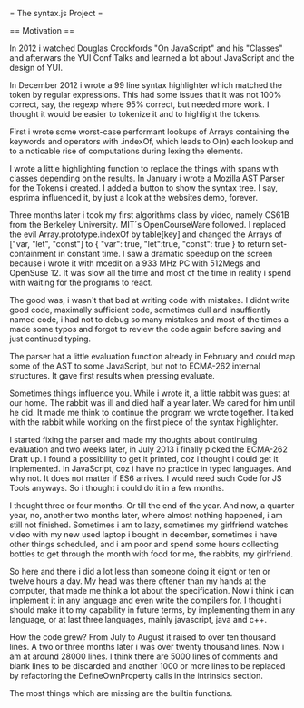 = The syntax.js Project =

== Motivation ==

In 2012 i watched Douglas Crockfords "On JavaScript" and his "Classes" and
afterwars the YUI Conf Talks and learned a lot about JavaScript and the design
of YUI.

In December 2012 i wrote a 99 line syntax highlighter which matched the token
by regular expressions. This had some issues that it was not 100% correct, say,
the regexp where 95% correct, but needed more work. I thought it would be easier
to tokenize it and to highlight the tokens.

First i wrote some worst-case performant lookups of Arrays containing the 
keywords and operators with .indexOf, which leads to O(n) each lookup and
to a noticable rise of computations during lexing the elements.

I wrote a little highlighting function to replace the things with spans with
classes depending on the results. In January i wrote a Mozilla AST Parser for
the Tokens i created. I added a button to show the syntax tree. I say, esprima
influenced it, by just a look at the websites demo, forever.

Three months later i took my first algorithms class by video, namely CS61B
from the Berkeley University. MIT´s OpenCourseWare followed. I replaced the
evil Array.prototype.indexOf by table[key] and changed the Arrays of ["var, "let", "const"]
to { "var": true, "let":true, "const": true } to return set-containment in 
constant time. I saw a dramatic speedup on the screen because i wrote it with
mcedit on a 933 MHz PC with 512Megs and OpenSuse 12. It was slow all the time
and most of the time in reality i spend with waiting for the programs to react.

The good was, i wasn´t that bad at writing code with mistakes. I didnt write
good code, maximally sufficient code, sometimes dull and insuffiently named 
code, i had not to debug so many mistakes and most of the times a made some
typos and forgot to review the code again before saving and just continued 
typing.

The parser hat a little evaluation function already in February and could map
some of the AST to some JavaScript, but not to ECMA-262 internal structures.
It gave first results when pressing evaluate.

Sometimes things influence you. While i wrote it, a little rabbit was guest
at our home. The rabbit was ill and died half a year later. We cared for him
until he did. It made me think to continue the program we wrote together. I
talked with the rabbit while working on the first piece of the syntax highlighter.

I started fixing the parser and made my thoughts about continuing evaluation
and two weeks later, in July 2013 i finally picked the ECMA-262 Draft up. I
found a possibility to get it printed, coz i thought i could get it implemented.
In JavaScript, coz i have no practice in typed languages. And why not. It does
not matter if ES6 arrives. I would need such Code for JS Tools anyways. So i
thought i could do it in a few months.

I thought three or four months. Or till the end of the year. And now, a quarter
year, no, another two months later, where almost nothing happened, i am still
not finished. Sometimes i am to lazy, sometimes my girlfriend watches video with
my new used laptop i bought in december, sometimes i have other things scheduled,
and i am poor and spend some hours collecting bottles to get through the month with
food for me, the rabbits, my girlfriend. 

So here and there i did a lot less than
someone doing it eight or ten or twelve hours a day. My head was there oftener
than my hands at the computer, that made me think a lot about the specification.
Now i think i can implement it in any language and even write the compilers for.
I thought i should make it to my capability in future terms, by implementing them
in any language, or at last three languages, mainly javascript, java and c++.

How the code grew? From July to August it raised to over ten thousand lines. A two
or three months later i was over twenty thousand lines. Now i am at around 28000 lines.
I think there are 5000 lines of comments and blank lines to be discarded and another
1000 or more lines to be replaced by refactoring the DefineOwnProperty calls in the
intrinsics section.

The most things which are missing are the builtin functions.

